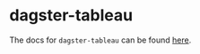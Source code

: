 # dagster-tableau

The docs for `dagster-tableau` can be found
[here](https://docs.dagster.io/api/python-api/libraries/dagster-tableau).
